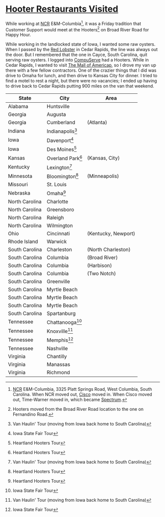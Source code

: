 # [Hooter Restaurants Visited](https://www.hooters.com)

While working at [NCR](https://www.ncr.com) E&M-Columbia[^1], it was a Friday tradition that Customer Support would meet at the Hooters[^2] on Broad River Road for Happy Hour.

While working in the landlocked state of Iowa, I wanted some raw oysters. When I passed by the [Red Lobster](https://www.redlobster.com/) in Cedar Rapids, the line was always out the door. But I remembered that the one in Cayce, South Carolina, quit serving raw oysters. I logged into [CompuServe](https://www.compuserve.com/) had a Hooters. While in Cedar Rapids, I wanted to visit [The Mall of Americap](https://www.mallofamerica.com/), so I drove my van up there with a few fellow contractors. One of the crazier things that I did was drive to Omaha for lunch, and then drive to Kansas City for dinner. I tried to find a motel to rest a night, but there were no vacancies; I ended up having to drive back to Cedar Rapids putting 900 miles on the van that weekend.

| State | City | Area |
|-------|------|------|
| Alabama | Huntsville ||
| Georgia | Augusta ||
| Georgia | Cumberland | (Atlanta) |
| Indiana | Indianapolis[^3] ||
| Iowa | Davenport[^5] ||
| Iowa | Des Moines[^4] ||
| Kansas | Overland Park[^4] | (Kansas, City) |
| Kentucky | Lexington[^3] ||
| Minnesota | Bloomington[^4] | (Minneapolis) |
| Missouri | St. Louis ||
| Nebraska | Omaha[^4] ||
| North Carolina | Charlotte ||
| North Carolina | Greensboro ||
| North Carolina | Raleigh ||
| North Carolina | Wilmington ||
| Ohio | Cincinnati | (Kentucky, Newport) |
| Rhode Island | Warwick ||
| South Carolina | Charleston | (North Charleston) |
| South Carolina | Columbia | (Broad River) |
| South Carolina | Columbia | (Harbison) |
| South Carolina | Columbia | (Two Notch) |
| South Carolina | Greenville ||
| South Carolina | Myrtle Beach |   |
| South Carolina | Myrtle Beach |   |
| South Carolina | Myrtle Beach |   |
| South Carolina | Spartanburg ||
| Tennessee | Chattanooga[^5] ||
| Tennessee | Knoxville[^3] ||
| Tennessee | Memphis[^5] ||
| Tennessee | Nashville ||
| Virginia | Chantilly ||
| Virginia | Manassas ||
| Virginia | Richmond ||

[^1]: [NCR](https://www.ncr.com/) E&M-Columbia, 3325 Platt Springs Road, West Columbia, South Carolina. When NCR moved out, [Cisco](https://www.cisco.com/) moved in. When Cisco moved out, Time-Warner moved in, which became [Spectrum](https:://www.spectrum.com/).
[^2]: Hooters moved from the Broad River Road location to the one on Fernandino Road.
[^3]: Van Haulin' Tour (moving from Iowa back home to South Carolina) 
[^4]: Heartland Hooters Tour
[^5]: Iowa State Fair Tour
